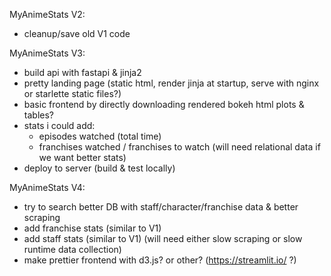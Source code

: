 MyAnimeStats V2:
- cleanup/save old V1 code

MyAnimeStats V3:
- build api with fastapi & jinja2
- pretty landing page (static html, render jinja at startup, serve with nginx or starlette static files?)
- basic frontend by directly downloading rendered bokeh html plots & tables?
- stats i could add:
  - episodes watched (total time)
  - franchises watched / franchises to watch (will need relational data if we want better stats)
- deploy to server (build & test locally)

MyAnimeStats V4:
- try to search better DB with staff/character/franchise data & better scraping
- add franchise stats (similar to V1)
- add staff stats (similar to V1) (will need either slow scraping or slow runtime data collection)
- make prettier frontend with d3.js? or other? (https://streamlit.io/ ?)
